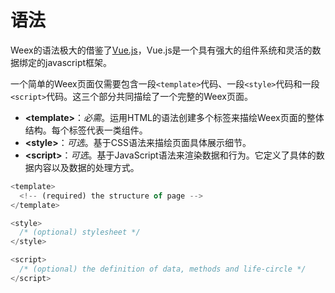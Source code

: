 # 语法

Weex的语法极大的借鉴了[Vue.js](http://vuejs.org/)，Vue.js是一个具有强大的组件系统和灵活的数据绑定的javascript框架。

一个简单的Weex页面仅需要包含一段`<template>`代码、一段`<style>`代码和一段`<script>`代码。这三个部分共同描绘了一个完整的Weex页面。

* **&lt;template&gt;**：_必需_。运用HTML的语法创建多个标签来描绘Weex页面的整体结构。每个标签代表一类组件。
* **&lt;style&gt;**：_可选_。基于CSS语法来描绘页面具体展示细节。
* **&lt;script&gt;**：_可选_。基于JavaScript语法来渲染数据和行为。它定义了具体的数据内容以及数据的处理方式。

```js
<template>
  <!-- (required) the structure of page -->
</template>

<style>
  /* (optional) stylesheet */
</style>

<script>
  /* (optional) the definition of data, methods and life-circle */
</script>
```


